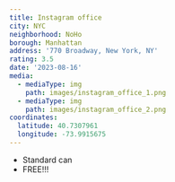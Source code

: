```yaml
---
title: Instagram office
city: NYC
neighborhood: NoHo
borough: Manhattan
address: '770 Broadway, New York, NY'
rating: 3.5
date: '2023-08-16'
media:
  - mediaType: img
    path: images/instagram_office_1.png
  - mediaType: img
    path: images/instagram_office_2.png
coordinates:
  latitude: 40.7307961
  longitude: -73.9915675
---
```


- Standard can
- FREE!!!
